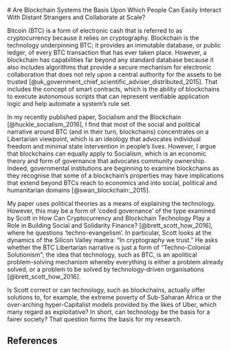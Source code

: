 # Are Blockchain Systems the Basis Upon Which People Can Easily Interact With Distant Strangers and Collaborate at Scale?

Bitcoin (BTC) is a form of electronic cash that is referred to as cryptocurrency because it relies on cryptography. Blockchain is the technology underpinning BTC; it provides an immutable database, or public ledger, of every BTC transaction that has ever taken place. However, a blockchain has capabilities far beyond any standard database because it also includes algorithms that provide a secure mechanism for electronic collaboration that does not rely upon a central authority for the assets to be trusted [@uk_government_chief_scientific_adviser_distributed_2015]. That includes the concept of smart contracts, which is the ability of blockchains to execute autonomous scripts that can represent verifiable application logic and help automate a system’s rule set.

In my recently published paper, Socialism and the Blockchain [@huckle_socialism_2016], I find that most of the social and political narrative around BTC (and in their turn, blockchains) concentrates on a Libertarian viewpoint, which is an ideology that advocates individual freedom and minimal state intervention in people’s lives. However, I argue that blockchains can equally apply to Socialism, which is an economic theory and form of governance that advocates community ownership. Indeed, governmental institutions are beginning to examine blockchains as they recognise that some of a blockchain’s properties may have implications that extend beyond BTCs reach to economics and into social, political and humanitarian domains [@swan_blockchain:_2015].

My paper uses political theories as a means of explaining the technology. However, this may be a form of ‘coded governance’ of the type examined by Scott in How Can Cryptocurrency and Blockchain Technology Play a Role in Building Social and Solidarity Finance? [@brett_scott_how_2016], where he questions ‘techno-evangelism’. In particular, Scott looks at the dynamics of the Silicon Valley mantra: “In cryptography we trust.” He asks whether the BTC Libertarian narrative is just a form of “Techno-Colonial Solutionism”; the idea that technology, such as BTC, is an apolitical problem-solving mechanism whereby everything is either a problem already solved, or a problem to be solved by technology-driven organisations [@brett_scott_how_2016].

Is Scott correct or can technology, such as blockchains, actually offer solutions to, for example, the extreme poverty of Sub-Saharan Africa or the over-arching hyper-Capitalist models provided by the likes of Uber, which many regard as exploitative? In short, can technology be the basis for a fairer society? That question forms the basis for my research.

## References
